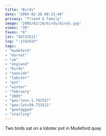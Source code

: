 ```yaml
---
title: "Birds"
date: "2005-02-28 08:31:46"
privacy: "friend & family"
image: "2005/02/28/birds/birds.jpg"
views: "39"
faves: "0"
lat: "50723511"
lng: "-1742557"
tags:
- "mudeford"
- "dorset"
- "uk"
- "england"
- "birds"
- "seaside"
- "lobster"
- "pot"
- "winter"
- "february"
- "2005"
- "geo:lon=-1.742557"
- "geo:lat=50.723511"
- "geotagged"
- "starling"
---
```

Two birds sat on a lobster pot in Mudeford quay
